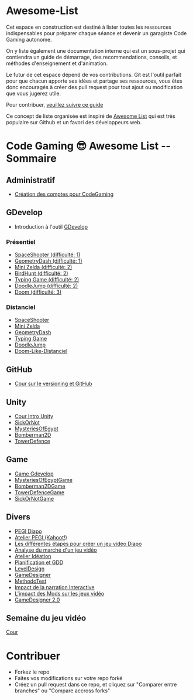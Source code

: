 # Awesome-List

Cet espace en construction est destiné à lister toutes les ressources indispensables pour préparer chaque séance et devenir un garagiste Code Gaming autonome.

On y liste également une documentation interne qui est un sous-projet qui contiendra un guide de démarrage, des recommendations, conseils, et méthodes d'enseignement et d'animation.

Le futur de cet espace dépend de vos contributions. Git est l'outil parfait pour que chacun apporte ses idées et partage ses ressources, vous êtes donc encouragés à créer des pull request pour tout ajout ou modification que vous jugerez utile.

Pour contribuer, [veuillez suivre ce guide](#contribuer)

Ce concept de liste organisée est inspiré de [Awesome List](https://github.com/sindresorhus/awesome) qui est très populaire sur Github et un favori des développeurs web.

# Code Gaming 😎 Awesome List -- Sommaire

## Administratif

- [Création des comptes pour CodeGaming](https://github.com/g404-code-gaming/CreationCompteCodeGaming)

## GDevelop

 - Introduction à l'outil [GDevelop](#GDevelop)
### Présentiel
 - [SpaceShooter (difficulté: 1)](https://github.com/g404-code-gaming/SpaceShooter_CodeGaming)
 - [GeometryDash (difficulté: 1)](https://github.com/g404-code-gaming/GeometryDash_CodeGaming)
 - [Mini Zelda (difficulté: 2)](https://github.com/g404-code-gaming/Zelda-Like-CodeGaming)
 - [BirdHunt (difficulté: 2)](https://github.com/g404-code-gaming/BirdHunt)
 - [Typing Game (difficulté: 2)](https://github.com/g404-code-gaming/TypingGame)
 - [DoodleJump (difficulté: 2)](https://github.com/g404-code-gaming/Doodle-Jump-Like)
 - [Doom (difficulté: 3)](https://github.com/g404-code-gaming/DoomLike_CodeGaming)

 ### Distanciel
 - [SpaceShooter](https://github.com/g404-code-gaming/SpaceShooterDistanciel)
 - [Mini Zelda](https://github.com/g404-code-gaming/ZeldaDistanciel)
 - [GeometryDash](https://github.com/g404-code-gaming/GeometryDashDistanciel)
 - [Typing Game](https://github.com/g404-code-gaming/TypingGameDistanciel)
 - [DoodleJump](https://github.com/g404-code-gaming/Doodle-Jump-Distanciel)
 - [Doom-Like-Distanciel](https://github.com/g404-code-gaming/Doom-Like-Distanciel)

## GitHub

 - [Cour sur le versioning et GitHub](https://github.com/g404-code-gaming/Cours-Versioning-GitHub/tree/main)


## Unity

 - [Cour Intro Unity](https://github.com/g404-code-gaming/Cour-Intro-Unity)
 - [SickOrNot](https://github.com/g404-code-gaming/SickOrNot)
 - [MysteriesOfEgypt](https://github.com/g404-code-gaming/MysteriesOfEgypt)
 - [Bomberman2D](https://github.com/g404-code-gaming/Bomberman2D/tree/main/Création-Du-Jeu)
 - [TowerDefence](https://github.com/g404-code-gaming/TowerDefence)

## Game
- [Game Gdevelop](https://drive.google.com/drive/folders/1fKLuz-IW2wEa0GKOQtvs3wpEfYmaHTyh)
- [MysteriesOfEgyptGame](https://github.com/g404-code-gaming/MysteriesOfEgyptGame)
- [Bomberman2DGame](https://github.com/g404-code-gaming/Bomberman2DGame)
- [TowerDefenceGame](https://github.com/g404-code-gaming/TowerDefenceGame)
- [SickOrNotGame](https://github.com/g404-code-gaming/SickOrNotGame)

## Divers

 - [PEGI Diapo](https://docs.google.com/presentation/d/1Gk98aRqTVBGvoG72nRFTbzsaAk6FrBno7NBpBULBJLI/edit#slide=id.g260c9f4d6eb_0_0)
 - [Atelier PEGI (Kahoot!)](https://create.kahoot.it/share/atelier-pegi/04e7a851-f21d-4383-b710-853041826f14)
 - [Les différentes étapes pour créer un jeu vidéo Diapo](https://docs.google.com/presentation/d/1QYttBEUXxV8z1SkGnxEV128GFIyC5pQs8lUqcrbQ_Z0/edit#slide=id.g260c9f4d6eb_0_32)
 - [Analyse du marché d'un jeu vidéo](https://docs.google.com/presentation/d/1D7r2RBZOikhWSURqnx-An3YgcbL6Q-Y3CBuvGmEg3YE/edit#slide=id.g260c9f4d6eb_0_0)
 - [Atelier Idéation](https://docs.google.com/presentation/d/1ckUPDCtiEqG1isUnZLHKi6-qWBxeeDbdmxZebRYT8C0/edit#slide=id.g260c9f4d6eb_0_0) 
 - [Planification et GDD](https://docs.google.com/presentation/d/1PUgHhzh8BHJMqLmBzIhaqJTye0G08-8oOYiy6McQBa0/edit#slide=id.g260c9f4d6eb_0_0)
 - [LevelDesign](https://docs.google.com/presentation/d/1TVOG5mHLvqOHfiQdj5TcNJFE3cqA1Tn_7630uMcSi9M/edit#slide=id.g260c9f4d6eb_0_0)
 - [GameDesigner](https://docs.google.com/presentation/d/11CMG61NzNfgFLMnxdNecwpzMvLK9B9rLOK_le2NNXEM/edit#slide=id.g260c9f4d6eb_0_0)
 - [MethodoTest](https://docs.google.com/presentation/d/1wsStZfm1KTXvRUcWLJdZgWLLjbzykceKpTb6BW1n5-w/edit#slide=id.g260c9f4d6eb_0_0)
 - [Impact de la narration Interactive](https://docs.google.com/presentation/d/17bLVi8QgX4ioTiN0U-0IX077lDgf3pctmnfcjhd6IGQ/edit#slide=id.g29fbc71d577_0_21)
 - [L'impact des Mods sur les jeux vidéo](https://docs.google.com/presentation/d/1Y_PWQPoMvTyGyPRKZbBct0pJZqt1uzRkg608LzSQH_k/edit)
 - [GameDesigner 2.0](https://docs.google.com/presentation/d/1J281-4hROM9Q5Hw3xUc3r_uBqBQBrlZ9L6QvQ-ugdP8/edit?slide=id.g260c9f4d6eb_0_0#slide=id.g260c9f4d6eb_0_0)

## Semaine du jeu vidéo
[Cour](https://github.com/g404-code-gaming/La-Semaine-du-Gaming/tree/main)

# Contribuer

- Forkez le repo
- Faites vos modifications sur votre repo forké
- Créez un pull request dans ce repo, et cliquez sur "Comparer entre branches" ou "Compare accross forks"
